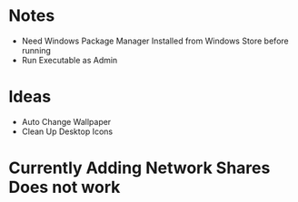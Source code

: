 # Notes
* Need Windows Package Manager Installed from Windows Store before running
* Run Executable as Admin

# Ideas
* Auto Change Wallpaper
* Clean Up Desktop Icons



# Currently Adding Network Shares Does not work